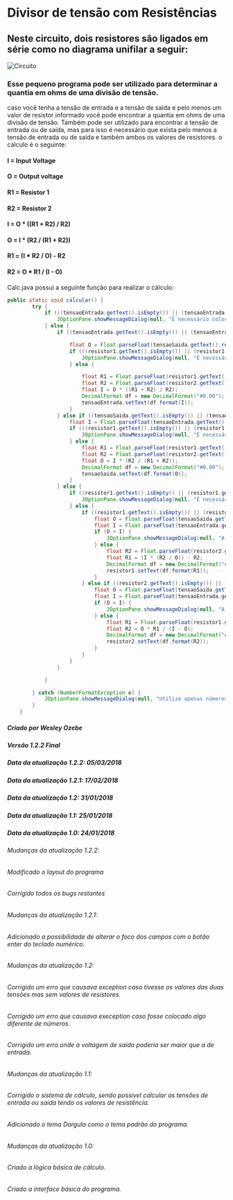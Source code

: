 # Divisor de tensão com Resistências

## Neste circuito, dois resistores são ligados em série como no diagrama unifilar a seguir:
![Circuito](https://upload.wikimedia.org/wikipedia/commons/8/8f/Voltage_divider.svg)

### Esse pequeno programa pode ser utilizado para determinar a quantia em ohms de uma divisão de tensão.
caso você tenha a tensão de entrada e a tensão de saída e pelo menos um valor de resistor informado você pode encontrar a quantia em ohms de uma divisão de tensão. Também pode ser utilizado para encontrar a tensão de entrada ou de saída,
mas para isso é necessário que exista pelo menos a tensão de entrada ou de saída e também ambos os valores de resistores.
o cálculo é o seguinte:
#### I = Input Voltage
#### O = Output voltage
#### R1 = Resistor 1
#### R2 = Resistor 2
#### I = O * ((R1 + R2) / R2)
#### O = I * (R2 / (R1 + R2))
#### R1 = (I * R2 / O) - R2
#### R2 = O * R1 / (I - O)

Calc.java possui a seguinte função para realizar o cálculo:
```java
public static void calcular() {
        try {
            if (((tensaoEntrada.getText().isEmpty()) || (tensaoEntrada.getText() == null)) && ((tensaoSaida.getText().isEmpty()) || (tensaoSaida.getText() == null))) {
                JOptionPane.showMessageDialog(null, "É necessário colocar a tensão de entrada ou de saída", "Erro", JOptionPane.ERROR_MESSAGE);
            } else {
                if ((tensaoEntrada.getText().isEmpty()) || (tensaoEntrada.getText() == null)) {

                    float O = Float.parseFloat(tensaoSaida.getText().replaceAll(",", "."));
                    if (((resistor1.getText().isEmpty()) || (resistor1.getText() == null)) || ((resistor2.getText().isEmpty()) || (resistor2.getText() == null))) {
                        JOptionPane.showMessageDialog(null, "É necessário colocar os dois valores dos resistores\npara calcular a tensão de entrada", "Erro", JOptionPane.ERROR_MESSAGE);
                    } else {

                        float R1 = Float.parseFloat(resistor1.getText());
                        float R2 = Float.parseFloat(resistor2.getText());
                        float I = O * ((R1 + R2) / R2);
                        DecimalFormat df = new DecimalFormat("#0.00");
                        tensaoEntrada.setText(df.format(I));
                    }
                } else if ((tensaoSaida.getText().isEmpty()) || (tensaoSaida.getText() == null)) {
                    float I = Float.parseFloat(tensaoEntrada.getText().replaceAll(",", "."));
                    if (((resistor1.getText().isEmpty()) || (resistor1.getText() == null)) || ((resistor2.getText().isEmpty()) || (resistor2.getText() == null))) {
                        JOptionPane.showMessageDialog(null, "É necessário colocar os dois valores dos resisitores\npara calcular a tensão de saída", "Erro", JOptionPane.ERROR_MESSAGE);
                    } else {
                        float R1 = Float.parseFloat(resistor1.getText());
                        float R2 = Float.parseFloat(resistor2.getText());
                        float O = I * (R2 / (R1 + R2));
                        DecimalFormat df = new DecimalFormat("#0.00");
                        tensaoSaida.setText(df.format(O));
                    }
                } else {
                    if ((resistor1.getText().isEmpty() || (resistor1.getText() == null)) && (resistor2.getText().isEmpty()) || (resistor2.getText() == null)) {
                        JOptionPane.showMessageDialog(null, "É necessário colocar pelo menos um valor de resistor", "Erro", JOptionPane.ERROR_MESSAGE);
                    } else {
                        if ((resistor1.getText().isEmpty()) || (resistor1.getText() == null)) {
                            float O = Float.parseFloat(tensaoSaida.getText().replaceAll(",", "."));
                            float I = Float.parseFloat(tensaoEntrada.getText().replaceAll(",", "."));
                            if (O > I) {
                                JOptionPane.showMessageDialog(null, "A tensão de saída não pode ser maior que a de entrada", "Erro", JOptionPane.ERROR_MESSAGE);
                            } else {
                                float R2 = Float.parseFloat(resistor2.getText());
                                float R1 = (I * (R2 / O)) - R2;
                                DecimalFormat df = new DecimalFormat("#0.00");
                                resistor1.setText(df.format(R1));
                            }
                        } else if ((resistor2.getText().isEmpty()) || (resistor2.getText() == null)) {
                            float O = Float.parseFloat(tensaoSaida.getText().replaceAll(",", "."));
                            float I = Float.parseFloat(tensaoEntrada.getText().replaceAll(",", "."));
                            if (O > I) {
                                JOptionPane.showMessageDialog(null, "A tensão de saída não pode ser maior que a de entrada", "Erro", JOptionPane.ERROR_MESSAGE);
                            } else {
                                float R1 = Float.parseFloat(resistor1.getText());
                                float R2 = O * R1 / (I - O);
                                DecimalFormat df = new DecimalFormat("#0.00");
                                resistor2.setText(df.format(R2));
                            }
                        }
                    }
                }

            }

        } catch (NumberFormatException e) {
            JOptionPane.showMessageDialog(null, "Utilize apenas números", "Erro", JOptionPane.ERROR_MESSAGE);
        }
    }
  ```
##### Criado por Wesley Ozebe
##### Versão 1.2.2 Final

##### Data da atualização 1.2.2: 05/03/2018
##### Data da atualização 1.2.1: 17/02/2018
##### Data da atualização 1.2: 31/01/2018
##### Data da atualização 1.1: 25/01/2018
##### Data da atualização 1.0: 24/01/2018

###### Mudanças da atualização 1.2.2:
###### Modificado o layout do programa
###### Corrigido todos os bugs restantes

###### Mudanças da atualização 1.2.1:
###### Adicionado a possibilidade de alterar o foco dos campos com o botão enter do teclado numérico.

###### Mudanças da atualização 1.2:
###### Corrigido um erro que causava exception caso tivesse os valores das duas tensões mas sem valores de resistores.
###### Corrigido um erro que causava exeception caso fosse colocado algo diferente de números.
###### Corrigido um erro onde a voltagem de saída poderia ser maior que a de entrada.

###### Mudanças da atualização 1.1:
###### Corrigido o sistema de cálculo, sendo possível calcular as tensões de entrada ou saída tendo os valores de resistência.
###### Adicionado o tema Dargula como o tema padrão do programa.

###### Mudanças da atualização 1.0:
###### Criado a lógica básica de cálculo.
###### Criado a interface básica do programa.



